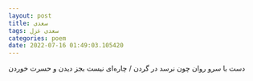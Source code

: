 ```yaml
---
layout: post
title: سعدی
tags: سعدی غزل
categories: poem
date: 2022-07-16 01:49:03.105420
---
```


دست با سرو روان چون نرسد در گردن / چاره‌ای نیست بجز دیدن و حسرت خوردن